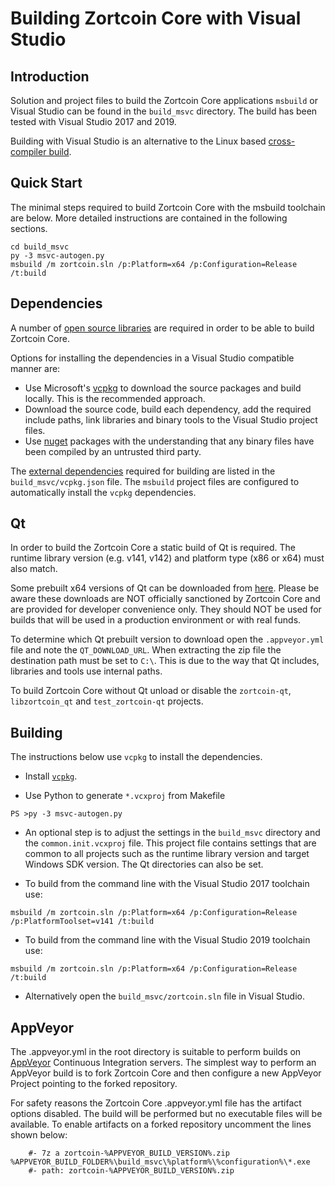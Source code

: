 Building Zortcoin Core with Visual Studio
========================================

Introduction
---------------------
Solution and project files to build the Zortcoin Core applications `msbuild` or Visual Studio can be found in the `build_msvc` directory. The build has been tested with Visual Studio 2017 and 2019.

Building with Visual Studio is an alternative to the Linux based [cross-compiler build](https://github.com/zortcoin/zortcoin/blob/master/doc/build-windows.md).

Quick Start
---------------------
The minimal steps required to build Zortcoin Core with the msbuild toolchain are below. More detailed instructions are contained in the following sections.

```
cd build_msvc
py -3 msvc-autogen.py
msbuild /m zortcoin.sln /p:Platform=x64 /p:Configuration=Release /t:build
```

Dependencies
---------------------
A number of [open source libraries](https://github.com/zortcoin/zortcoin/blob/master/doc/dependencies.md) are required in order to be able to build Zortcoin Core.

Options for installing the dependencies in a Visual Studio compatible manner are:

- Use Microsoft's [vcpkg](https://docs.microsoft.com/en-us/cpp/vcpkg) to download the source packages and build locally. This is the recommended approach.
- Download the source code, build each dependency, add the required include paths, link libraries and binary tools to the Visual Studio project files.
- Use [nuget](https://www.nuget.org/) packages with the understanding that any binary files have been compiled by an untrusted third party.

The [external dependencies](https://github.com/zortcoin/zortcoin/blob/master/doc/dependencies.md) required for building are listed in the `build_msvc/vcpkg.json` file. The `msbuild` project files are configured to automatically install the `vcpkg` dependencies.

Qt
---------------------
In order to build the Zortcoin Core a static build of Qt is required. The runtime library version (e.g. v141, v142) and platform type (x86 or x64) must also match.

Some prebuilt x64 versions of Qt can be downloaded from [here](https://github.com/sipsorcery/qt_win_binary/releases). Please be aware these downloads are NOT officially sanctioned by Zortcoin Core and are provided for developer convenience only. They should NOT be used for builds that will be used in a production environment or with real funds.

To determine which Qt prebuilt version to download open the `.appveyor.yml` file and note the `QT_DOWNLOAD_URL`. When extracting the zip file the destination path must be set to `C:\`. This is due to the way that Qt includes, libraries and tools use internal paths.

To build Zortcoin Core without Qt unload or disable the `zortcoin-qt`, `libzortcoin_qt` and `test_zortcoin-qt` projects.

Building
---------------------
The instructions below use `vcpkg` to install the dependencies.

- Install [`vcpkg`](https://github.com/Microsoft/vcpkg).

- Use Python to generate `*.vcxproj` from Makefile

```
PS >py -3 msvc-autogen.py
```

- An optional step is to adjust the settings in the `build_msvc` directory and the `common.init.vcxproj` file. This project file contains settings that are common to all projects such as the runtime library version and target Windows SDK version. The Qt directories can also be set.

- To build from the command line with the Visual Studio 2017 toolchain use:

```
msbuild /m zortcoin.sln /p:Platform=x64 /p:Configuration=Release /p:PlatformToolset=v141 /t:build
```

- To build from the command line with the Visual Studio 2019 toolchain use:

```
msbuild /m zortcoin.sln /p:Platform=x64 /p:Configuration=Release /t:build
```

- Alternatively open the `build_msvc/zortcoin.sln` file in Visual Studio.

AppVeyor
---------------------
The .appveyor.yml in the root directory is suitable to perform builds on [AppVeyor](https://www.appveyor.com/) Continuous Integration servers. The simplest way to perform an AppVeyor build is to fork Zortcoin Core and then configure a new AppVeyor Project pointing to the forked repository.

For safety reasons the Zortcoin Core .appveyor.yml file has the artifact options disabled. The build will be performed but no executable files will be available. To enable artifacts on a forked repository uncomment the lines shown below:

```
    #- 7z a zortcoin-%APPVEYOR_BUILD_VERSION%.zip %APPVEYOR_BUILD_FOLDER%\build_msvc\%platform%\%configuration%\*.exe
    #- path: zortcoin-%APPVEYOR_BUILD_VERSION%.zip
```
